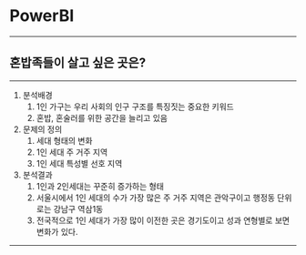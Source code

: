 # PowerBI

---

## 혼밥족들이 살고 싶은 곳은?

---

1. 분석배경
   1. 1인 가구는 우리 사회의 인구 구조를 특징짓는 중요한 키워드
   2. 혼밥, 혼술러를 위한 공간을 늘리고 있음
2. 문제의 정의 
   1. 세대 형태의 변화
   2. 1인 세대 주 거주 지역
   3. 1인 세대 특성별 선호 지역
3. 분석결과 
   1. 1인과 2인세대는 꾸준히 증가하는 형태
   2. 서울시에서 1인 세대의 수가 가장 많은 주 거주 지역은 관악구이고 행정동 단위로는 강남구 역삼1동
   3. 전국적으로 1인 세대가 가장 많이 이전한 곳은 경기도이고 성과 연형별로 보면 변화가 있다.

---

